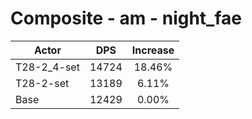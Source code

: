 # Composite - am - night_fae
| Actor | DPS | Increase |
|---|:---:|:---:|
|T28-2_4-set|14724|18.46%|
|T28-2-set|13189|6.11%|
|Base|12429|0.00%|
